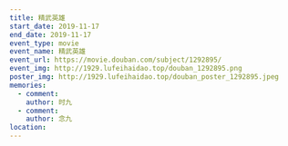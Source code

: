```yaml
---
title: 精武英雄
start_date: 2019-11-17
end_date: 2019-11-17
event_type: movie
event_name: 精武英雄
event_url: https://movie.douban.com/subject/1292895/
event_img: http://1929.lufeihaidao.top/douban_1292895.png
poster_img: http://1929.lufeihaidao.top/douban_poster_1292895.jpeg
memories:
  - comment: 
    author: 时九
  - comment: 
    author: 念九
location: 
---
```

